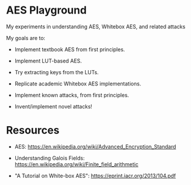 # AES Playground

My experiments in understanding AES, Whitebox AES, and related attacks

My goals are to:

- Implement textbook AES from first principles.

- Implement LUT-based AES.

- Try extracting keys from the LUTs.

- Replicate academic Whitebox AES implementations.

- Implement known attacks, from first principles.

- Invent/implement novel attacks!

# Resources

- AES: https://en.wikipedia.org/wiki/Advanced_Encryption_Standard

- Understanding Galois Fields: https://en.wikipedia.org/wiki/Finite_field_arithmetic

- "A Tutorial on White-box AES": https://eprint.iacr.org/2013/104.pdf
